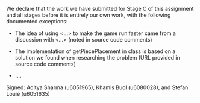We declare that the work we have submitted for Stage C of this assignment and all stages before it is entirely our own work, with the following documented exceptions:

* The idea of using <...> to make the game run faster came from a discussion with <...> (noted in source code comments)

* The implementation of getPiecePlacement in class <StepsGame> is based on a solution we found when researching the problem (URL provided in source code comments)

*  ....

Signed: Aditya Sharma (u6051965), Khamis Buol (u6080028), and Stefan Louie (u6051635)
